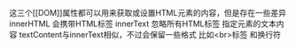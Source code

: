 这三个[[DOM]]属性都可以用来获取或设置HTML元素的内容，但是存在一些差异
innerHTML 会携带HTML标签
innerText 忽略所有HTML标签 指定元素的文本内容
textContent与innerText相似，不过会保留一些格式 比如\<br>标签 和换行符


